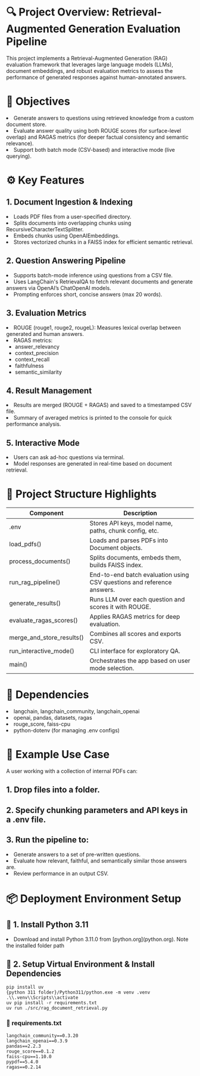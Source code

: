 # 🔍 Project Overview: Retrieval-Augmented Generation Evaluation Pipeline
This project implements a Retrieval-Augmented Generation (RAG) evaluation framework that leverages large language models (LLMs), document embeddings, and robust evaluation metrics to assess the performance of generated responses against human-annotated answers.

# 🎯 Objectives
<li>Generate answers to questions using retrieved knowledge from a custom document store.</li>
<li>Evaluate answer quality using both ROUGE scores (for surface-level overlap) and RAGAS metrics (for deeper factual consistency and semantic relevance).</li>
<li>Support both batch mode (CSV-based) and interactive mode (live querying).</li>



# ⚙️ Key Features
## 1. Document Ingestion & Indexing
<li>Loads PDF files from a user-specified directory.</li>
<li>Splits documents into overlapping chunks using RecursiveCharacterTextSplitter.</li>
<li>Embeds chunks using OpenAIEmbeddings.</li>
<li>Stores vectorized chunks in a FAISS index for efficient semantic retrieval.</li>

## 2. Question Answering Pipeline
<li>Supports batch-mode inference using questions from a CSV file.</li>
<li>Uses LangChain's RetrievalQA to fetch relevant documents and generate answers via OpenAI’s ChatOpenAI models.</li>
<li>Prompting enforces short, concise answers (max 20 words).</li>

## 3. Evaluation Metrics
<li>ROUGE (rouge1, rouge2, rougeL): Measures lexical overlap between generated and human answers.</li>
  <li>RAGAS metrics:
    <ul>
      <li>answer_relevancy</li>
      <li>context_precision</li>
      <li>context_recall</li>
      <li>faithfulness</li>
      <li>semantic_similarity</li>
    </ul>
  </li>

## 4. Result Management
<li> Results are merged (ROUGE + RAGAS) and saved to a timestamped CSV file.</li> 
<li> Summary of averaged metrics is printed to the console for quick performance analysis.</li>

## 5. Interactive Mode
<li>Users can ask ad-hoc questions via terminal.</li>
<li>Model responses are generated in real-time based on document retrieval.</li>


# 📁 Project Structure Highlights

| Component | Description |
|---------|-------------|
| .env | Stores API keys, model name, paths, chunk config, etc. |
| load_pdfs() | Loads and parses PDFs into Document objects.
process_documents()	| Splits documents, embeds them, builds FAISS index. |
| run_rag_pipeline() | End-to-end batch evaluation using CSV questions and reference answers. |
| generate_results() | Runs LLM over each question and scores it with ROUGE. |
| evaluate_ragas_scores() | Applies RAGAS metrics for deep evaluation. |
| merge_and_store_results() | 	Combines all scores and exports CSV. |
| run_interactive_mode() | 	CLI interface for exploratory QA.
main()	| Orchestrates the app based on user mode selection. |


# 🧱 Dependencies
<li> langchain, langchain_community, langchain_openai </li>
<li> openai, pandas, datasets, ragas </li>
<li> rouge_score, faiss-cpu </li>
<li> python-dotenv (for managing .env configs) </li>

# 🚀 Example Use Case
A user working with a collection of internal PDFs can:
## 1. Drop files into a folder.
## 2. Specify chunking parameters and API keys in a .env file.
## 3. Run the pipeline to:
<li> Generate answers to a set of pre-written questions.</li>
<li> Evaluate how relevant, faithful, and semantically similar those answers are.</li>
<li> Review performance in an output CSV.</li>


# 📦 Deployment Environment Setup

## 🔧 1. Install Python 3.11

<li> Download and install Python 3.11.0 from [python.org](python.org). Note the installed folder path</li>

## 🔧 2. Setup Virtual Environment & Install Dependencies

```
pip install uv
{python 311 folder}/Python311/python.exe -m venv .venv
.\\.venv\\Scripts\\activate
uv pip install -r requirements.txt
uv run ./src/rag_document_retrieval.py
```

### 📄 requirements.txt
```
langchain_community==0.3.20
langchain_openai==0.3.9
pandas==2.2.3
rouge_score==0.1.2
faiss-cpu==1.10.0
pypdf==5.4.0
ragas==0.2.14
```

